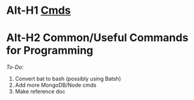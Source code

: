 Alt-H1 [Cmds](https://github.com/Sondro/Cmds) 
==================================================
Alt-H2 Common/Useful Commands for Programming
==================================================
_To-Do:_
1. Convert bat to bash (possibly using Batsh)
2. Add more MongoDB/Node cmds
3. Make reference doc

